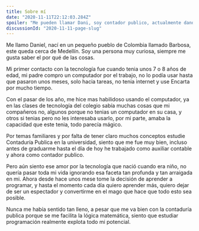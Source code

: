 ```yaml
---
title: Sobre mí
date: "2020-11-11T22:12:03.284Z"
spoiler: "Me pueden llamar Dani, soy contador publico, actualmente dando un paso al mundo de la programación enfocada a la inteligencia artificial, orgulloso de ser parte de la comunidad de Platzi"
discussionId: "2020-11-11-page-slug"
---
```

Me llamo Daniel, nací en un pequeño pueblo de Colombia llamado Barbosa, este queda cerca de Medellín. Soy una persona muy curiosa, siempre me gusta saber el por qué de las cosas.

Mi primer contacto con la tecnología fue cuando tenia unos 7 o 8 años de edad, mi padre compro un computador por el trabajo, no lo podía usar hasta que pasaron unos meses, solo hacia tareas, no tenia internet y use Encarta por mucho tiempo.

Con el pasar de los año, me hice mas habilidoso usando el computador, ya en las clases de tecnología del colegio sabía muchas cosas que mi compañeros no, algunos porque no tenias un computador en su casa, y otros si tenias pero no les interesaba usarlo, por mi parte, amaba la capacidad que este tenia, todo parecía mágico.

Por temas familiares y por falta de tener claro muchos conceptos estudie Contaduría Publica en la universidad, siento que me fue muy bien, incluso antes de graduarme hasta el día de hoy he trabajado como auxiliar contable y ahora como contador publico.

Pero aún siento ese amor por la tecnología que nació cuando era niño, no quería pasar toda mi vida ignorando esa faceta tan profunda y tan arraigada en mi. Ahora desde hace unos mese tome la decisión de aprender a programar, y hasta el momento cada día quiero aprender más, quiero dejar de ser un espectador y convertirme en el mago que hace que todo esto sea posible.

Nunca me había sentido tan lleno, a pesar que me va bien con la contaduría publica porque se me facilita la lógica matemática, siento que estudiar programación realmente explota todo mi potencial.